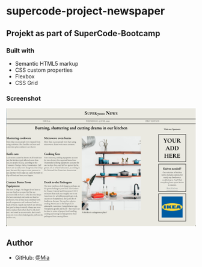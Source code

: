 # supercode-project-newspaper

## Projekt as part of SuperCode-Bootcamp

### Built with

- Semantic HTML5 markup
- CSS custom properties
- Flexbox
- CSS Grid

### Screenshot

![alt text](./assets/img/Bildschirmfoto%202024-01-09%20um%2014.51.51.png)

## Author

- GitHub: [@Mia](https://github.com/MiaMarmeladenbrot)
